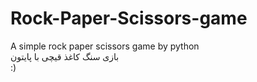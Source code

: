 # Rock-Paper-Scissors-game
A simple rock paper scissors game by python
<br />
بازی سنگ کاغذ قیچی با پایتون
<br />
:)

